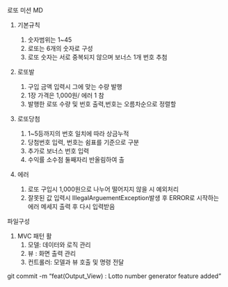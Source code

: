 로또 미션 MD
1. 기본규칙	
	1. 숫자범위는 1~45
	2. 로또는 6개의 숫자로 구성
	3. 로또 숫자는 서로 중복되지 않으며 보너스 1개 번호 추첨

	
2. 로또발
	1. 구입 금액 입력시 그에 맞는 수량 발행
	2. 1장 가격은 1,000원/ 에러 1 참
	3. 발행한 로또 수량 및 번호 출력,번호는 오름차순으로 정렬할 
	
3. 로또당첨
	1. 1~5등까지의 번호 일치에 따라 상금누적
	2. 당첨번호 입력, 번호는 쉼표를 기준으로 구분
	3. 추가로 보너스 번호 입력
	4. 수익률 소수점 둘째자리 반올림하여 출

	
4. 에러
	1. 로또 구입시 1,000원으로 나누어 떨어지지 않을 시 예외처리
	2. 잘못된 값 입력시 IllegalArguementException발생 후 ERROR로 시작하는 에러 메세지 출력 후 다시 입력받음
	
파일구성
1. MVC 패턴 활
	1. 모델: 데이터와 로직 관리
	2. 뷰 : 화면 출력 관리
	3. 컨트롤러: 모델과 뷰 호출 및 명령 전달
	
git commit -m “feat(Output_View) : Lotto number generator feature added”